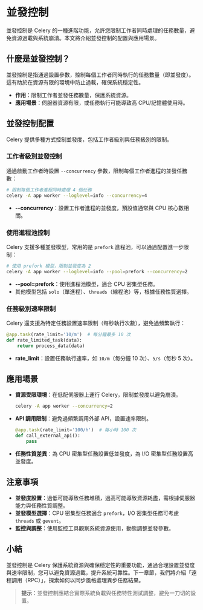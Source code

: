 # 並發控制

並發控制是 Celery 的一種進階功能，允許您限制工作者同時處理的任務數量，避免資源過載與系統崩潰。本文將介紹並發控制的配置與應用場景。

## 什麼是並發控制？

並發控制是指通過設置參數，控制每個工作者同時執行的任務數量（即並發度）。這有助於在資源有限的環境中防止過載，確保系統穩定性。

- **作用**：限制工作者並發任務數量，保護系統資源。
- **應用場景**：伺服器資源有限，或任務執行可能導致高 CPU/記憶體使用時。

## 並發控制配置

Celery 提供多種方式控制並發度，包括工作者級別與任務級別的限制。

### 工作者級別並發控制

通過啟動工作者時設置 `--concurrency` 參數，限制每個工作者進程的並發任務數：
```bash
# 限制每個工作者進程同時處理 4 個任務
celery -A app worker --loglevel=info --concurrency=4
```

- **--concurrency**：設置工作者進程的並發度，預設值通常與 CPU 核心數相關。

### 使用進程池控制

Celery 支援多種並發模型，常用的是 `prefork` 進程池，可以通過配置進一步限制：
```bash
# 使用 prefork 模型，限制並發度為 2
celery -A app worker --loglevel=info --pool=prefork --concurrency=2
```

- **--pool=prefork**：使用進程池模型，適合 CPU 密集型任務。
- 其他模型包括 `solo`（單進程）、`threads`（線程池）等，根據任務性質選擇。

### 任務級別速率限制

Celery 還支援為特定任務設置速率限制（每秒執行次數），避免過頻繁執行：
```python
@app.task(rate_limit='10/m')  # 每分鐘最多 10 次
def rate_limited_task(data):
    return process_data(data)
```

- **rate_limit**：設置任務執行速率，如 `10/m`（每分鐘 10 次）、`5/s`（每秒 5 次）。

## 應用場景

- **資源受限環境**：在低配伺服器上運行 Celery，限制並發度以避免崩潰。
  ```bash
  celery -A app worker --concurrency=2
  ```
- **API 調用限制**：避免過頻繁調用外部 API，設置速率限制。
  ```python
  @app.task(rate_limit='100/h')  # 每小時 100 次
  def call_external_api():
      pass
  ```
- **任務性質差異**：為 CPU 密集型任務設置低並發度，為 I/O 密集型任務設置高並發度。

## 注意事項

- **並發度設置**：過低可能導致任務堆積，過高可能導致資源耗盡，需根據伺服器能力與任務性質調整。
- **並發模型選擇**：CPU 密集型任務適合 `prefork`，I/O 密集型任務可考慮 `threads` 或 `gevent`。
- **監控與調整**：使用監控工具觀察系統資源使用，動態調整並發參數。

## 小結

並發控制是 Celery 保護系統資源與確保穩定性的重要功能，通過合理設置並發度與速率限制，您可以避免資源過載，提升系統可靠性。下一章節，我們將介紹「遠程調用（RPC）」，探索如何以同步風格處理異步任務結果。

> **提示**：並發控制應結合實際系統負載與任務特性測試調整，避免一刀切的設置。
